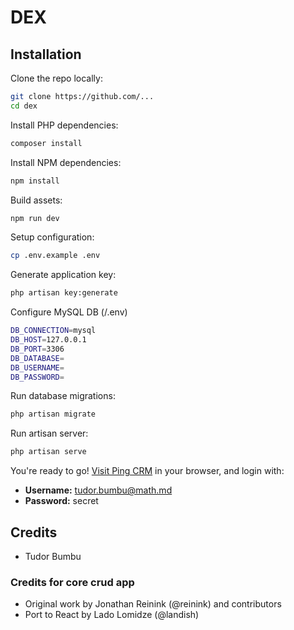 # DEX

## Installation

Clone the repo locally:

```sh
git clone https://github.com/...
cd dex
```

Install PHP dependencies:

```sh
composer install
```

Install NPM dependencies:

```sh
npm install
```

Build assets:

```sh
npm run dev
```

Setup configuration:

```sh
cp .env.example .env
```

Generate application key:

```sh
php artisan key:generate
```

Configure MySQL DB (/.env)

```sh
DB_CONNECTION=mysql
DB_HOST=127.0.0.1
DB_PORT=3306
DB_DATABASE=
DB_USERNAME=
DB_PASSWORD= 
```

Run database migrations:

```sh
php artisan migrate
```

Run artisan server:

```sh
php artisan serve
```

You're ready to go! [Visit Ping CRM](http://127.0.0.1:8000/) in your browser, and login with:

- **Username:** tudor.bumbu@math.md
- **Password:** secret


## Credits
- Tudor Bumbu

### Credits for core crud app

- Original work by Jonathan Reinink (@reinink) and contributors
- Port to React by Lado Lomidze (@landish)
